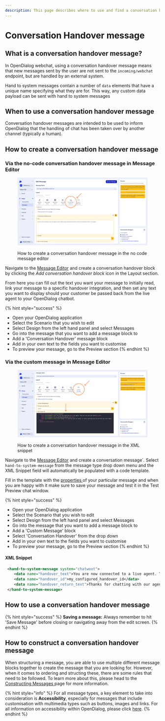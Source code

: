 ```yaml
---
description: This page describes where to use and find a conversation handover message type
---
```


# Conversation Handover message

## What is a conversation handover message?

In OpenDialog webchat, using a conversation handover message means that new messages sent by the user are not sent to the `incoming/webchat` endpoint, but are handled by an external system.

Hand to system messages contain a number of `data` elements that have a unique name specifying what they are for. This way, any custom data payload can be sent with hand to system messages

## When to use a conversation handover message

Conversation handover messages are intended to be used to inform OpenDialog that the handling of chat has been taken over by another channel (typically a human).

## How to create a conversation handover message

### Via the no-code conversation handover message in Message Editor

<figure><img src="../../../.gitbook/assets/Group 14.png" alt=""><figcaption><p>How to create a conversation handover message in the no code message editor</p></figcaption></figure>

Navigate to the [Message Editor](../message-editor.md) and create a conversation handover block by clicking the _Add conversation handover block_ icon in the Layout section.&#x20;

From here you can fill out the text you want your message to initially read, link your message to a specific handover integration, and then set any text you want to display should your customer be passed back from the live agent to your OpenDialog chatbot.

{% hint style="success" %}
* Open your OpenDialog application
* Select the Scenario that you wish to edit
* Select Design from the left hand panel and select Messages
* Go into the message that you want to add a message block to
* Add a 'Conversation Handover' message block
* Add in your own text to the fields you want to customise
* To preview your message, go to the Preview section
{% endhint %}

### Via the custom message in Message Editor

<figure><img src="../../../.gitbook/assets/Group 15.png" alt=""><figcaption><p>How to create a conversation handover message in the XML snippet</p></figcaption></figure>

Navigate to the [Message Editor](../message-editor.md) and create a conversation message\`_._ Select `hand-to-system-message` from the message type drop down menu and the XML Snippet field will automatically be populated with a code template.

Fill in the template with the [properties ](conversation-handover-message.md#properties)of your particular message and when you are happy with it make sure to save your message and test it in the Test Preview chat window.&#x20;

{% hint style="success" %}
* Open your OpenDialog application
* Select the Scenario that you wish to edit
* Select Design from the left hand panel and select Messages
* Go into the message that you want to add a message block to
* Add a 'Custom Message' block
* Select 'Conversation Handover' from the drop down
* Add in your own text to the fields you want to customise
* To preview your message, go to the Preview section
{% endhint %}

#### XML Snippet

```xml
 <hand-to-system-message system="chatwoot">
    <data name="handover_text">You are now connected to a live agent. They will be with you shortly.</data>
    <data name="handover_id">my_configured_handover_id</data>
    <data name="handover_return_text">Thanks for chatting with our agent. Is there anything else we can help you with today?</data>
 </hand-to-system-message>
```

## How to use a conversation handover message

{% hint style="success" %}
**Saving a message:** Always remember to hit 'Save Message' before closing or navigating away from the edit screen.
{% endhint %}

## How to construct a conversation handover message

When structuring a message, you are able to use multiple different message blocks together to create the message that you are looking for. However, when it comes to ordering and structing these, there are some rules that need to be followed. To learn more about this, please head to the [Constructing Messages ](../constructing-messages.md)page for more information.

{% hint style="info" %}
For all message types, a key element to take into consideration is **Accessibility**, especially for messages that include customisation with multimedia types such as buttons, images and links. For all information on accessibility within OpenDialog, please click [here](../../designing-accessible-chatbots.md).
{% endhint %}

